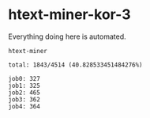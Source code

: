 # htext-miner-kor-3

Everything doing here is automated.

```
htext-miner

total: 1843/4514 (40.828533451484276%)

job0: 327
job1: 325
job2: 465
job3: 362
job4: 364
```
